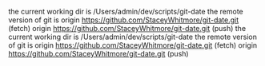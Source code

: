 the current working dir is /Users/admin/dev/scripts/git-date
the remote version of git is origin	https://github.com/StaceyWhitmore/git-date.git (fetch)
origin	https://github.com/StaceyWhitmore/git-date.git (push)
the current working dir is /Users/admin/dev/scripts/git-date
the remote version of git is origin	https://github.com/StaceyWhitmore/git-date.git (fetch)
origin	https://github.com/StaceyWhitmore/git-date.git (push)
